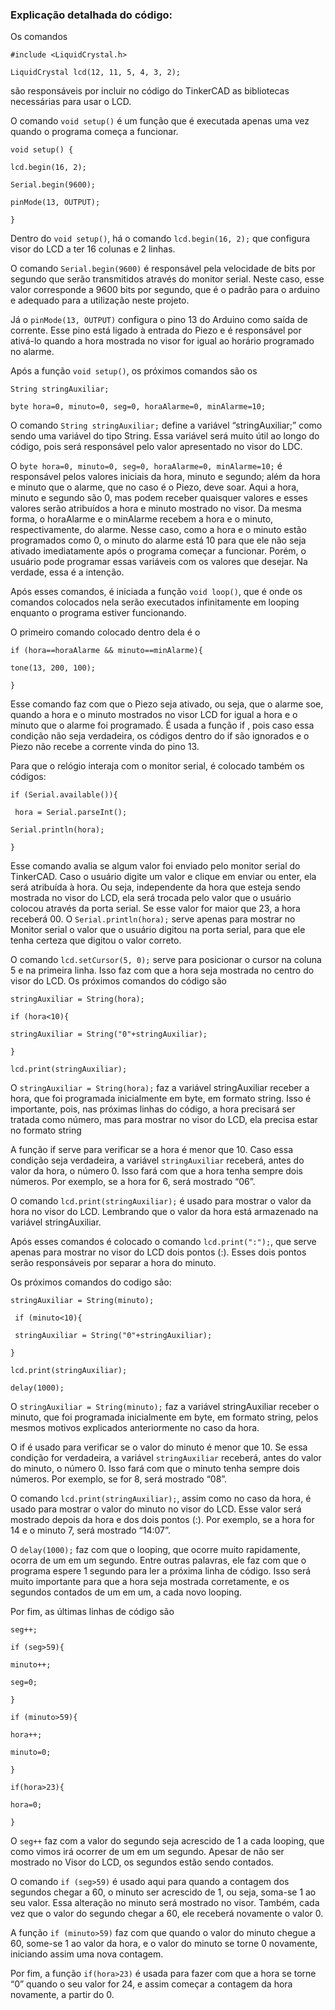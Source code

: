 ### **Explicação detalhada do código:** 

Os comandos 

`#include <LiquidCrystal.h>`

`LiquidCrystal lcd(12, 11, 5, 4, 3, 2);`

são responsáveis por incluir no código do TinkerCAD as bibliotecas necessárias para usar o LCD.

O comando `void setup()` é um função que é executada apenas uma vez quando o programa começa a funcionar. 

`void setup() {`

  `lcd.begin(16, 2);` 
  
  `Serial.begin(9600);`
  
  `pinMode(13, OUTPUT);`
  
`}`

Dentro do `void setup()`, há o comando `lcd.begin(16, 2);` que configura visor do LCD a ter 16 colunas e  2 linhas. 

O comando `Serial.begin(9600)` é responsável pela velocidade de bits por segundo que serão transmitidos através do monitor serial. Neste caso, esse valor corresponde a 9600 bits por segundo, que é o padrão para o arduino e adequado para a utilização neste projeto. 

Já o `pinMode(13, OUTPUT)` configura o pino 13 do Arduino como saída de corrente. Esse pino está ligado à entrada do Piezo e é responsável por ativá-lo quando a hora mostrada no visor for igual ao horário programado no alarme.

Após a função `void setup()`, os próximos comandos são os

`String stringAuxiliar;`

`byte hora=0, minuto=0, seg=0, horaAlarme=0, minAlarme=10;`

O comando `String stringAuxiliar;` define a variável “stringAuxiliar;” como sendo uma variável do tipo String. Essa variável será muito útil ao longo do código, pois será responsável pelo valor apresentado no visor do LDC.

O `byte hora=0, minuto=0, seg=0, horaAlarme=0, minAlarme=10;` é responsável pelos 
valores iniciais da hora, minuto e segundo; além da hora e minuto que o alarme, que no caso é o Piezo, deve soar. Aqui a hora, minuto e segundo são 0, mas podem receber quaisquer valores e esses valores serão atribuídos a hora e minuto mostrado no visor. Da mesma forma, o horaAlarme e o minAlarme recebem a hora e o minuto, respectivamente, do alarme. Nesse caso, como a hora e o minuto estão programados como 0, o minuto do alarme está 10 para que ele não seja ativado imediatamente após o programa começar a funcionar. Porém, o usuário pode programar essas variáveis com os valores que desejar. Na verdade, essa é a intenção.    

Após esses comandos, é iniciada a função `void loop()`, que é onde os comandos colocados nela serão executados infinitamente em looping enquanto o programa estiver funcionando.

O primeiro comando colocado dentro dela é o

`if (hora==horaAlarme && minuto==minAlarme){`

   `tone(13, 200, 100);` 
   
 `}`

Esse comando faz com que o Piezo seja ativado, ou seja, que o alarme soe, quando a hora e o minuto mostrados no visor LCD for igual a hora e o minuto que o alarme foi programado. É usada a função if , pois caso essa condição não seja verdadeira, os códigos dentro do if são ignorados e o Piezo não recebe a corrente vinda do pino 13.

Para que o relógio interaja com o monitor serial, é colocado também os códigos:

`if (Serial.available()){`

` hora = Serial.parseInt();`

`Serial.println(hora);` 
  
  `}`

Esse comando avalia se algum valor foi enviado pelo monitor serial do TinkerCAD. Caso o 
usuário digite um valor e clique em enviar ou enter, ela será atribuída à hora. Ou seja,
independente da hora que esteja sendo mostrada no visor do LCD, ela será trocada pelo valor que o usuário colocou através da porta serial. Se esse valor for maior que 23, a hora receberá 
00. O `Serial.println(hora);` serve apenas para mostrar no Monitor serial o valor que o usuário digitou na porta serial, para que ele tenha certeza que digitou o valor correto.

O comando `lcd.setCursor(5, 0);` serve para posicionar o cursor na coluna 5 e na primeira linha. Isso faz com que a hora seja mostrada no centro do visor do LCD.
 Os próximos comandos do código são
 
 `stringAuxiliar = String(hora);`
 
  `if (hora<10){`
  
  `stringAuxiliar = String("0"+stringAuxiliar);`  
    
  `}`
  
  `lcd.print(stringAuxiliar);`
  
  O `stringAuxiliar = String(hora);` faz a variável stringAuxiliar receber a hora, que foi programada inicialmente em byte, em formato string. Isso é importante, pois, nas próximas linhas do código, a hora precisará ser tratada como número, mas para mostrar no visor do LCD, ela precisa estar no formato string
  
  A função if serve para verificar se a hora é menor que 10. Caso essa condição seja verdadeira, a variável `stringAuxiliar` receberá, antes do valor da hora, o número 0. Isso fará com que a hora tenha sempre dois números. Por exemplo, se a hora for 6, será mostrado “06”.

O comando `lcd.print(stringAuxiliar);` é usado para mostrar o valor da hora no visor do LCD. Lembrando que o valor da hora está armazenado na variável stringAuxiliar.

Após esses comandos é colocado o comando `lcd.print(":");`, que serve apenas para mostrar no visor do LCD dois pontos (:). Esses dois pontos serão responsáveis por separar a hora do minuto.

Os próximos comandos do codigo são:

`stringAuxiliar = String(minuto);`

 ` if (minuto<10){`
 
  `	stringAuxiliar = String("0"+stringAuxiliar);`
  
  `}`
  
  `lcd.print(stringAuxiliar);`
  
  `delay(1000);`
  
  O `stringAuxiliar = String(minuto);` faz a variável stringAuxiliar receber o minuto, que foi programada inicialmente em byte, em formato string, pelos mesmos motivos explicados anteriormente no caso da hora.
  
  O if é usado para verificar se o valor do minuto é menor que 10. Se essa condição for verdadeira, a variável `stringAuxiliar` receberá, antes do valor do minuto, o número 0. Isso fará com que o minuto tenha sempre dois números. Por exemplo, se for 8, será mostrado “08”.

O comando `lcd.print(stringAuxiliar);`, assim como no caso da hora, é usado para mostrar o valor do minuto no visor do LCD. Esse valor será mostrado depois da hora e dos dois pontos (:). Por exemplo, se a hora for 14 e o minuto 7, será mostrado “14:07”.

O `delay(1000);` faz com que o looping, que ocorre muito rapidamente, ocorra de um em um segundo. Entre outras palavras, ele faz com que o programa espere 1 segundo para ler a próxima linha de código. Isso será muito importante para que a hora seja mostrada corretamente, e os segundos contados de um em um, a cada novo looping. 

Por fim, as últimas linhas de código são

`seg++;`

`if (seg>59){`

 `minuto++;`
 
  `seg=0;`
  
  `}`
  
  `if (minuto>59){`
  
 `hora++;`
 
 `minuto=0;`
 
 `}`
 
 `if(hora>23){`
 
  `hora=0;`
  
  `}`

O `seg++` faz com a valor do segundo seja acrescido de 1 a cada looping, que como vimos irá ocorrer de um em um segundo. Apesar de não ser mostrado no Visor do LCD, os segundos estão sendo contados.  

O comando `if (seg>59)` é usado aqui para quando a contagem dos segundos chegar a 60, o minuto ser acrescido de 1, ou seja, soma-se 1 ao seu valor. Essa alteração no minuto será mostrado no visor. Também, cada vez que o valor do segundo chegar a 60, ele receberá novamente o valor 0.
  
A função `if (minuto>59)` faz com que quando o valor do minuto chegue a 60, some-se 1 ao valor da hora, e o valor do minuto se torne 0 novamente, iniciando assim uma nova contagem.
  
Por fim, a função `if(hora>23)` é usada para fazer com que a hora se torne “0” quando o seu valor for 24, e assim começar a contagem da hora novamente, a partir do 0.

  
  
  
  
  
  
  
  
  
  
  
  
  

 
 
 
 
 
 




